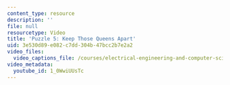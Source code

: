 ```yaml
---
content_type: resource
description: ''
file: null
resourcetype: Video
title: 'Puzzle 5: Keep Those Queens Apart'
uid: 3e530d89-e082-c7dd-304b-47bcc2b7e2a2
video_files:
  video_captions_file: /courses/electrical-engineering-and-computer-science/6-s095-programming-for-the-puzzled-january-iap-2018/puzzle-5-keep-those-queens-apart/puzzle-5-keep-those-queens-apart/1_0WwiUUsTc.vtt
video_metadata:
  youtube_id: 1_0WwiUUsTc
---
```

